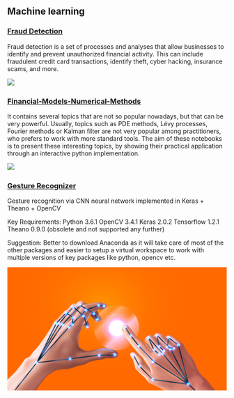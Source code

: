 ##  Machine learning
### [Fraud Detection](https://github.com/Vinoth029/fraud_detection.git)

Fraud detection is a set of processes and analyses that allow businesses to identify and prevent unauthorized financial activity. This can include fraudulent credit card transactions, identify theft, cyber hacking, insurance scams, and more.

![](/images/financial_modeling.jpg)

### [Financial-Models-Numerical-Methods](https://github.com/Vinoth029/Financial-Models-Numerical-Methods.git)

It contains several topics that are not so popular nowadays, but that can be very powerful. Usually, topics such as PDE methods, Lévy processes, Fourier methods or Kalman filter are not very popular among practitioners, who prefers to work with more standard tools.
The aim of these notebooks is to present these interesting topics, by showing their practical application through an interactive python implementation.

![](/images/financial_modeling.jpg)

### [Gesture Recognizer](https://github.com/Vinoth029/CNNGestureRecognizer.git)

Gesture recognition via CNN neural network implemented in Keras + Theano + OpenCV

Key Requirements: Python 3.6.1 OpenCV 3.4.1 Keras 2.0.2 Tensorflow 1.2.1 Theano 0.9.0 (obsolete and not supported any further)

Suggestion: Better to download Anaconda as it will take care of most of the other packages and easier to setup a virtual workspace to work with multiple versions of key packages like python, opencv etc.

![](/images/gesture_recognition.jpg)
